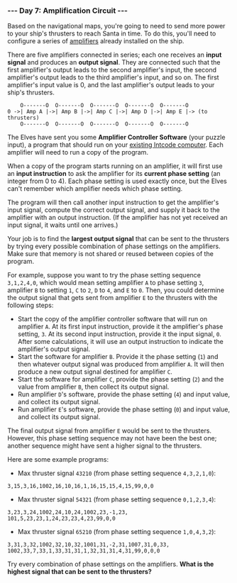 ### --- Day 7: Amplification Circuit ---

Based on the navigational maps, you're going to need to send more power to
your ship's thrusters to reach Santa in time. To do this, you'll need to
configure a series of [amplifiers](https://en.wikipedia.org/wiki/Amplifier) already installed on the ship.

There are five amplifiers connected in series; each one receives an **input
signal** and produces an **output signal**. They are connected such that the
first amplifier's output leads to the second amplifier's input, the second
amplifier's output leads to the third amplifier's input, and so on. The
first amplifier's input value is 0, and the last amplifier's output leads
to your ship's thrusters.
```
    O-------O  O-------O  O-------O  O-------O  O-------O
0 ->| Amp A |->| Amp B |->| Amp C |->| Amp D |->| Amp E |-> (to thrusters)
    O-------O  O-------O  O-------O  O-------O  O-------O
```
The Elves have sent you some **Amplifier Controller Software** (your puzzle
input), a program that should run on your [existing Intcode computer](https://adventofcode.com/2019/day/5). Each
amplifier will need to run a copy of the program.

When a copy of the program starts running on an amplifier, it will first
use an **input instruction** to ask the amplifier for its **current phase setting**
(an integer from 0 to 4). Each phase setting is used exactly once, but the
Elves can't remember which amplifier needs which phase setting.

The program will then call another input instruction to get the amplifier's
input signal, compute the correct output signal, and supply it back to the
amplifier with an output instruction. (If the amplifier has not yet
received an input signal, it waits until one arrives.)

Your job is to find the **largest output signal** that can be sent to the
thrusters by trying every possible combination of phase settings on the
amplifiers. Make sure that memory is not shared or reused between copies of
the program.

For example, suppose you want to try the phase setting sequence `3,1,2,4,0`,
which would mean setting amplifier `A` to phase setting `3`, amplifier `B` to
setting `1`, `C` to `2`, `D` to `4`, and `E` to `0`. Then, you could determine the output
signal that gets sent from amplifier `E` to the thrusters with the following
steps:

- Start the copy of the amplifier controller software that will run on
amplifier `A`. At its first input instruction, provide it the
amplifier's phase setting, `3`. At its second input instruction, provide
it the input signal, `0`. After some calculations, it will use an output
instruction to indicate the amplifier's output signal.
- Start the software for amplifier `B`. Provide it the phase setting (`1`)
and then whatever output signal was produced from amplifier `A`. It will
then produce a new output signal destined for amplifier `C`.
- Start the software for amplifier `C`, provide the phase setting (`2`) and
the value from amplifier `B`, then collect its output signal.
- Run amplifier `D`'s software, provide the phase setting (`4`) and input
value, and collect its output signal.
- Run amplifier `E`'s software, provide the phase setting (`0`) and input
value, and collect its output signal.

The final output signal from amplifier `E` would be sent to the thrusters.
However, this phase setting sequence may not have been the best one;
another sequence might have sent a higher signal to the thrusters.

Here are some example programs:

- Max thruster signal `43210` (from phase setting sequence `4,3,2,1,0`):
```
3,15,3,16,1002,16,10,16,1,16,15,15,4,15,99,0,0
```
- Max thruster signal `54321` (from phase setting sequence `0,1,2,3,4`):
```
3,23,3,24,1002,24,10,24,1002,23,-1,23,
101,5,23,23,1,24,23,23,4,23,99,0,0
```
- Max thruster signal `65210` (from phase setting sequence `1,0,4,3,2`):
```
3,31,3,32,1002,32,10,32,1001,31,-2,31,1007,31,0,33,
1002,33,7,33,1,33,31,31,1,32,31,31,4,31,99,0,0,0
```
Try every combination of phase settings on the amplifiers. **What is the
highest signal that can be sent to the thrusters?**

